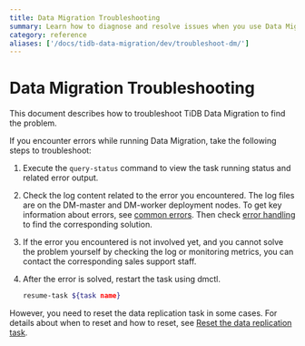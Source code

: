 ```yaml
---
title: Data Migration Troubleshooting
summary: Learn how to diagnose and resolve issues when you use Data Migration.
category: reference
aliases: ['/docs/tidb-data-migration/dev/troubleshoot-dm/']
---
```


# Data Migration Troubleshooting

This document describes how to troubleshoot TiDB Data Migration to find the problem.

If you encounter errors while running Data Migration, take the following steps to troubleshoot:

1. Execute the `query-status` command to view the task running status and related error output.

2. Check the log content related to the error you encountered. The log files are on the DM-master and DM-worker deployment nodes. To get key information about errors, see [common errors](error-system.md). Then check [error handling](error-handling.md) to find the corresponding solution.

3. If the error you encountered is not involved yet, and you cannot solve the problem yourself by checking the log or monitoring metrics, you can contact the corresponding sales support staff.

4. After the error is solved, restart the task using dmctl.

    ```bash
    resume-task ${task name}
    ```

However, you need to reset the data replication task in some cases. For details about when to reset and how to reset, see [Reset the data replication task](faq.md#how-to-reset-the-data-replication-task).
